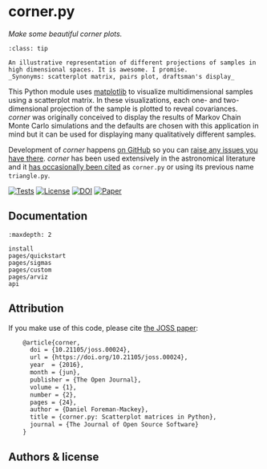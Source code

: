 # corner.py

_Make some beautiful corner plots._

```{admonition} Corner plot /ˈkôrnər plät/ (noun):
:class: tip

An illustrative representation of different projections of samples in
high dimensional spaces. It is awesome. I promise.
_Synonyms: scatterplot matrix, pairs plot, draftsman's display_
```

This Python module uses [matplotlib](https://matplotlib.org/) to visualize
multidimensional samples using a scatterplot matrix.
In these visualizations, each one- and two-dimensional projection of the
sample is plotted to reveal covariances.
_corner_ was originally conceived to display the results of Markov Chain
Monte Carlo simulations and the defaults are chosen with this application in
mind but it can be used for displaying many qualitatively different samples.

Development of _corner_ happens [on GitHub](https://github.com/dfm/corner.py) so you can [raise any issues you have there](https://github.com/dfm/corner.py/issues).
_corner_ has been used extensively in the astronomical literature and it [has occasionally been cited](https://ui.adsabs.harvard.edu/abs/2016JOSS....1...24F/citations)
as `corner.py` or using its previous name `triangle.py`.

[![Tests](https://github.com/dfm/corner.py/workflows/Tests/badge.svg?style=flat)](https://github.com/dfm/corner.py/actions)
[![License](https://img.shields.io/badge/license-BSD-blue.svg?style=flat)](https://github.com/dfm/corner.py/blob/main/LICENSE)
[![DOI](https://zenodo.org/badge/4729/dfm/corner.py.svg?style=flat)](https://zenodo.org/badge/latestdoi/4729/dfm/corner.py)
[![Paper](https://joss.theoj.org/papers/10.21105/joss.00024/status.svg?style=flat)](http://dx.doi.org/10.21105/joss.00024)

## Documentation

```{toctree}
:maxdepth: 2

install
pages/quickstart
pages/sigmas
pages/custom
pages/arviz
api
```

## Attribution

If you make use of this code, please cite [the JOSS paper](https://dx.doi.org/10.21105/joss.00024):

```tex
    @article{corner,
      doi = {10.21105/joss.00024},
      url = {https://doi.org/10.21105/joss.00024},
      year  = {2016},
      month = {jun},
      publisher = {The Open Journal},
      volume = {1},
      number = {2},
      pages = {24},
      author = {Daniel Foreman-Mackey},
      title = {corner.py: Scatterplot matrices in Python},
      journal = {The Journal of Open Source Software}
    }
```

## Authors & license

```{include} license.md
```
